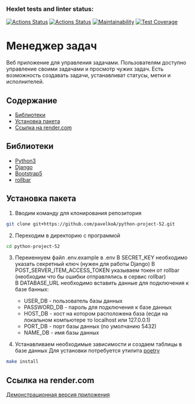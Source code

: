 ### Hexlet tests and linter status:
[![Actions Status](https://github.com/pavelkoA/python-project-52/actions/workflows/hexlet-check.yml/badge.svg)](https://github.com/pavelkoA/python-project-52/actions)
[![Actions Status](https://github.com/pavelkoA/python-project-52/actions/workflows/test.yml/badge.svg)](https://github.com/pavelkoA/python-project-83/actions/workflows/test.yml)
[![Maintainability](https://api.codeclimate.com/v1/badges/d3194180e77a5d538929/maintainability)](https://codeclimate.com/github/pavelkoA/python-project-52/maintainability)
[![Test Coverage](https://api.codeclimate.com/v1/badges/d3194180e77a5d538929/test_coverage)](https://codeclimate.com/github/pavelkoA/python-project-52/test_coverage)


<h1>Менеджер задач</h1>

Веб приложение для управления задачами. Пользователям доступно управление своими задачами и просмотр чужих задач. Есть возможность создавать задачи, устанавливат статусы, метки и исполнителей.


## Содержание
- [Библиотеки](#библиотеки)
- [Установка пакета](#установка-пакета)
- [Ссылка на render.com](#ссылка-render.com)


## Библиотеки
- [Python3](https://www.python.org/)
- [Django](https://www.djangoproject.com/)
- [Bootstrap5](https://getbootstrap.com/)
- [rollbar](https://rollbar.com/)


## Установка пакета

1. Вводим команду для клонирования репозитория
```sh
git clone git+https://github.com/pavelkoA/python-project-52.git
```

2. Переходим в директорию с программой
```sh
cd python-project-52
```

3. Переиеннуем файл .env.example в .env
   В SECRET_KEY необходимо указать секретный ключ (нужен для работы Django)
   В POST_SERVER_ITEM_ACCESS_TOKEN указываем токен от rollbar (необходим что бы ошибки отправлялись в сервис rollbar)  
   В DATABASE_URL необходимо вставить данные для подключения к базе банных:
   - USER_DB - пользователь базы данных
   - PASSWORD_DB - пароль для подключения к базе данных
   - HOST_DB - хост на котором расположена база (есди на локальном компьютере то localhost или 127.0.0.1)
   - PORT_DB - порт базы данных (по умолчанию 5432)
   - NAME_DB - имя базы данных


4. Устанавливаем необходимые зависимости и создаем таблицы в базе данных
   Для установки потребуется утилита [poetry](https://python-poetry.org/docs/)
```sh
make install
```

## Ссылка на render.com

[Демонстрационная версия приложения](https://python-project-52-j3e4.onrender.com)
